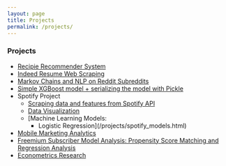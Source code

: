 ```yaml
---
layout: page
title: Projects
permalink: /projects/
---
```


### Projects


* [Recipie Recommender System](/projects/recommender_system.html)
* [Indeed Resume Web Scraping](/projects/indeed_resume_scrape.html)
* [Markov Chains and NLP on Reddit Subreddits](/projects/reddit_markov_chain.html)
* [Simple XGBoost model + serializing the model with Pickle](/projects/XGBoost-ex.html)
* Spotify Project
  - [Scraping data and features from Spotify API](/projects/spotify-scrape.html)
  - [Data Visualization](/projects/spotify_datavis.html)
  - [Machine Learning Models: 
      - Logistic Regression](/projects/spotify_models.html)
* [Mobile Marketing Analytics](/projects/Mobile_Analytics.html)
* [Freemium Subscriber Model Analysis: Propensity Score Matching and Regression Analysis](/projects/prop_score.html)
* [Econometrics Research](https://github.com/alicjawil/Econometrics-Research/blob/master/Alcohol%20Allowance%20and%20Accident%20Rates.pdf)





